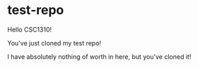 # test-repo

Hello CSC1310! 

You've just cloned my test repo! 

I have absolutely nothing of worth in here, but you've cloned it!
